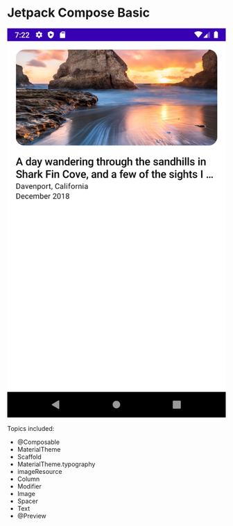 # Jetpack Compose Basic

![Preview of the App](screenshot/001.png)

Topics included:

* @Composable
* MaterialTheme
* Scaffold
* MaterialTheme.typography
* imageResource
* Column
* Modifier
* Image
* Spacer
* Text
* @Preview